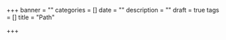 +++
banner = ""
categories = []
date = ""
description = ""
draft = true
tags = []
title = "Path"

+++
